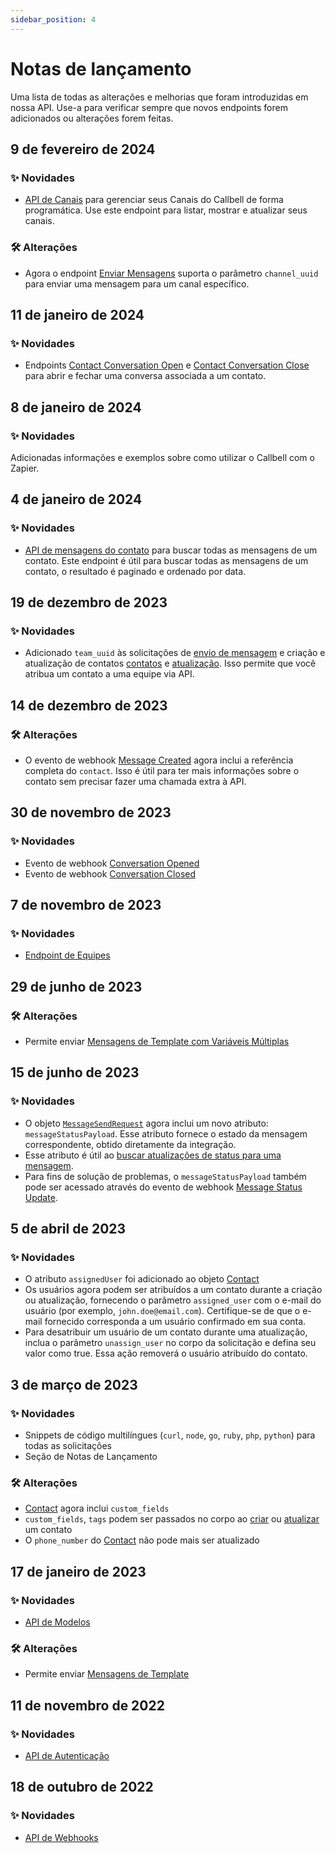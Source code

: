 ```yaml
---
sidebar_position: 4
---
```


# Notas de lançamento

Uma lista de todas as alterações e melhorias que foram introduzidas em nossa API. Use-a para verificar sempre que novos endpoints forem adicionados ou alterações forem feitas.

## 9 de fevereiro de 2024

### ✨ Novidades

- [API de Canais](/api/reference/channels_api/introduction) para gerenciar seus Canais do Callbell de forma programática. Use este endpoint para listar, mostrar e atualizar seus canais.

### 🛠️ Alterações

- Agora o endpoint [Enviar Mensagens](/api/reference/messages_api/post_send_messages) suporta o parâmetro `channel_uuid` para enviar uma mensagem para um canal específico.

## 11 de janeiro de 2024

### ✨ Novidades

- Endpoints [Contact Conversation Open](/api/reference/contacts_api/post_contact_conversation_open) e [Contact Conversation Close](/api/reference/contacts_api/post_contact_conversation_close) para abrir e fechar uma conversa associada a um contato.

## 8 de janeiro de 2024

### ✨ Novidades

Adicionadas informações e exemplos sobre como utilizar o Callbell com o Zapier.

## 4 de janeiro de 2024

### ✨ Novidades

- [API de mensagens do contato](/api/reference/contacts_api/get_contact_messages) para buscar todas as mensagens de um contato. Este endpoint é útil para buscar todas as mensagens de um contato, o resultado é paginado e ordenado por data.

## 19 de dezembro de 2023

### ✨ Novidades

- Adicionado `team_uuid` às solicitações de [envio de mensagem](/api/reference/messages_api/post_send_messages) e criação e atualização de contatos [contatos](/api/reference/contacts_api/post_contacts) e [atualização](/api/reference/contacts_api/patch_contacts). Isso permite que você atribua um contato a uma equipe via API.

## 14 de dezembro de 2023

### 🛠️ Alterações

- O evento de webhook [Message Created](/api/reference/webhooks/message_events/message_created) agora inclui a referência completa do `contact`. Isso é útil para ter mais informações sobre o contato sem precisar fazer uma chamada extra à API.

## 30 de novembro de 2023

### ✨ Novidades

- Evento de webhook [Conversation Opened](/api/reference/webhooks/conversation_events/conversation_opened)
- Evento de webhook [Conversation Closed](/api/reference/webhooks/conversation_events/conversation_closed)

## 7 de novembro de 2023

### ✨ Novidades

- [Endpoint de Equipes](/api/reference/teams_api/introduction)

## 29 de junho de 2023

### 🛠️ Alterações

- Permite enviar [Mensagens de Template com Variáveis Múltiplas](/api/reference/messages_api/post_send_messages#send-multi-variables-template-messages)

## 15 de junho de 2023

### ✨ Novidades

- O objeto [`MessageSendRequest`](/api/reference/object_types/message_send_request) agora inclui um novo atributo: `messageStatusPayload`. Esse atributo fornece o estado da mensagem correspondente, obtido diretamente da integração.
- Esse atributo é útil ao [buscar atualizações de status para uma mensagem](/api/reference/messages_api/get_message_status).
- Para fins de solução de problemas, o `messageStatusPayload` também pode ser acessado através do evento de webhook [Message Status Update](/api/reference/webhooks/message_events/message_status_updated).

## 5 de abril de 2023

### ✨ Novidades

- O atributo `assignedUser` foi adicionado ao objeto [Contact](/api/reference/object_types/contact)
- Os usuários agora podem ser atribuídos a um contato durante a criação ou atualização, fornecendo o parâmetro `assigned_user` com o e-mail do usuário (por exemplo, `john.doe@email.com`). Certifique-se de que o e-mail fornecido corresponda a um usuário confirmado em sua conta.
- Para desatribuir um usuário de um contato durante uma atualização, inclua o parâmetro `unassign_user` no corpo da solicitação e defina seu valor como true. Essa ação removerá o usuário atribuído do contato.

## 3 de março de 2023

### ✨ Novidades

- Snippets de código multilíngues (`curl`, `node`, `go`, `ruby`, `php`, `python`) para todas as solicitações
- Seção de Notas de Lançamento

### 🛠️ Alterações

- [Contact](/api/reference/object_types/contact) agora inclui `custom_fields`
- `custom_fields`, `tags` podem ser passados no corpo ao [criar](/api/reference/contacts_api/post_contacts) ou [atualizar](/api/reference/contacts_api/post_contacts) um contato
- O `phone_number` do [Contact](/api/reference/object_types/contact) não pode mais ser atualizado

## 17 de janeiro de 2023

### ✨ Novidades

- [API de Modelos](/api/reference/template_messages_api/introduction)

### 🛠️ Alterações

- Permite enviar [Mensagens de Template](/api/reference/messages_api/post_send_messages#send-template-messages)

## 11 de novembro de 2022

### ✨ Novidades

- [API de Autenticação](/api/reference/auth_api/introduction)

## 18 de outubro de 2022

### ✨ Novidades

- [API de Webhooks](/api/reference/webhooks_api/introduction)